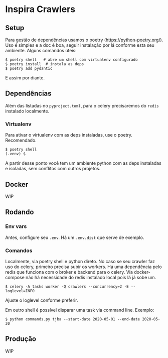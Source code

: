 # Inspira Crawlers

## Setup

Para gestão de dependências usamos o poetry (https://python-poetry.org/). Uso é simples e a doc é boa, seguir instalação por lá conforme esta seu ambiente. Alguns comandos úteis:

    $ poetry shell   # abre um shell com virtualenv configurado
    $ poetry install  # instala as deps
    $ poetry add pydantic

E assim por diante.

## Dependências

Além das listadas no `pyproject.toml`, para o celery precisaremos do `redis` instalado localmente.

### Virtualenv

Para ativar o virtualenv com as deps instaladas, use o poetry. Recomendado.

    $ poetry shell
    (.venv) $

A partir desse ponto você tem um ambiente python com as deps instaladas e isoladas, sem conflitos com outros projetos.

## Docker

WIP

## Rodando

### Env vars

Antes, configure seu `.env`. Há um `.env.dist` que serve de exemplo.

### Comandos

Localmente, via poetry shell e python direto. No caso se seu crawler faz uso do celery, primeiro precisa subir os workers. Há uma dependência pelo redis que funciona com o broker e backend para o celery. Via docker-compose não há necessidade do redis instalado local pois lá já sobe um.

    $ celery -A tasks worker -Q crawlers --concurrency=2 -E --loglevel=INFO

Ajuste o loglevel conforme preferir.

Em outro shell é possível disparar uma task via command line. Exemplo:

    $ python commands.py tjba --start-date 2020-05-01 --end-date 2020-05-30

## Produção

WIP